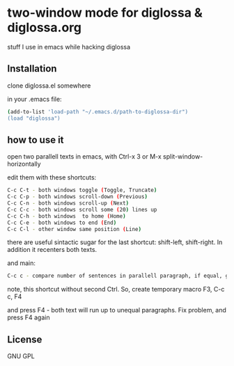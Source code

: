 # two-window mode for diglossa & diglossa.org

stuff I use in emacs while hacking diglossa

## Installation

clone diglossa.el somewhere

in your .emacs file:

````bash
(add-to-list 'load-path "~/.emacs.d/path-to-diglossa-dir")
(load "diglossa")
````

## how to use it

open two parallell texts in emacs, with Ctrl-x 3 or M-x split-window-horizontally

edit them with these shortcuts:

````bash
C-c C-t - both windows toggle (Toggle, Truncate)
C-c C-p - both windows scroll-down (Previous)
C-c C-n - both windows scroll-up (Next)
C-c C-c - both windows scroll some (20) lines up
C-c C-h - both windows  to home (Home)
C-c C-e - both windows to end (End)
C-c C-l - other window same position (Line)
````

there are useful sintactic sugar for the last shortcut: shift-left, shift-right. In addition it recenters both texts.

and main:

````bash
C-c c - compare number of sentences in parallell paragraph, if equal, go to the next paragraph
````

note, this shortcut without second Ctrl. So, create temporary macro F3, C-c c, F4

and press F4 - both text will run up to unequal paragraphs. Fix problem, and press F4 again


## License

  GNU GPL
